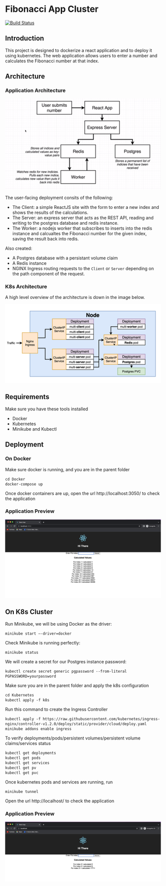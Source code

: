 # Fibonacci App Cluster

[![Build Status](https://travis-ci.org/discorev/multi-k8s.svg?branch=master)](https://travis-ci.org/discorev/multi-k8s) 

## Introduction

This project is designed to dockerize a react application and to deploy it using kubernetes. The web application allows users to enter a number and calculates the Fibonacci number at that index.

## Architecture

### Application Architecture

![Architecture](/Images/reactapp.png)


The user-facing deployment consits of the following:

* The Client: a simple ReactJS site with the form to enter a new index and shows the results of the calculations.
* The Server: an express server that acts as the REST API, reading and writing to the postgres database and redis instance.
* The Worker: a nodejs worker that subscribes to inserts into the redis instance and calcualtes the Fibonacci number for the given index, saving the result back into redis.

Also created:

* A Postgres database with a persistant volume claim
* A Redis instance
* NGINX Ingress routing requests to the `Client` or `Server` depending on the path component of the request.


### K8s Architecture

A high level overview of the architecture is down in the image below.

![Architecture](/Images/architecture.png)

## Requirements
Make sure you have these tools installed
- Docker
- Kubernetes
- Minikube and Kubectl

## Deployment

### On Docker
Make sure docker is running, and you are in the parent folder

```
cd Docker
docker-compose up 
```
Once docker containers are up, open the url http://localhost:3050/ to check the application

### Application Preview


![Architecture](/Images/dockercompose.png)


## On K8s Cluster

Run Minikube, we will be using Docker as the driver:
```
minikube start –-driver=docker
```

Check Minikube is running perfectly:
```
minikube status
```

We will create a secret for our Postgres instance password:
```
kubectl create secret generic pgpassword --from-literal PGPASSWORD=yourpassword
```
Make sure you are in the parent folder and apply the k8s configuration

```
cd Kubernetes
kubectl apply -f k8s
```


Run this command to create the Ingress Controller
```
kubectl apply -f https://raw.githubusercontent.com/kubernetes/ingress-nginx/controller-v1.2.0/deploy/static/provider/cloud/deploy.yaml
minikube addons enable ingress
```

To verify deployments/pods/persistent volumes/persistent volume claims/services status

```
kubectl get deployments
kubectl get pods
kubectl get services
kubectl get pv
kubectl get pvc
```

Once kubernetes pods and services are running, run

```
minikube tunnel
```
Open the url http://localhost/ to check the application


### Application Preview 

![Architecture](/Images/k8s.png)

